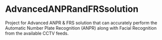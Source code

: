 # AdvancedANPRandFRSsolution
Project for Advanced ANPR &amp; FRS solution that can accurately perform the Automatic Number Plate Recognition (ANPR) along with Facial Recognition from the available CCTV feeds. 
